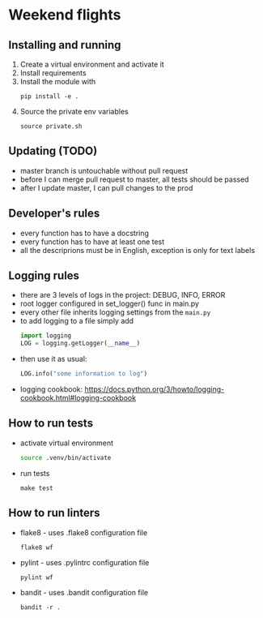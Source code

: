 # Weekend flights

## Installing and running
1. Create a virtual environment and activate it
2. Install requirements
3. Install the module with  
    ```
    pip install -e .
    ```
4. Source the private env variables
    ```
    source private.sh
    ```

## Updating (TODO)
- master branch is untouchable without pull request
- before I can merge pull request to master, all tests should be passed
- after I update master, I can pull changes to the prod

## Developer's rules
- every function has to have a docstring
-  every function has to have at least one test
- all the descriprions must be in English, exception is only for text labels

## Logging rules
- there are 3 levels of logs in the project: DEBUG, INFO, ERROR
- root logger configured in set_logger() func in main.py
- every other file inherits logging settings from the `main.py`
- to add logging to a file simply add  
    ```python
    import logging
    LOG = logging.getLogger(__name__)
    ```
- then use it as usual:  
    ```python
    LOG.info("some information to log")
    ```
- logging cookbook: https://docs.python.org/3/howto/logging-cookbook.html#logging-cookbook

## How to run tests
- activate virtual environment  
    ```bash
    source .venv/bin/activate
    ```
- run tests  
    ```
    make test
    ```

## How to run linters
- flake8 - uses .flake8 configuration file
    ```
    flake8 wf
    ```
- pylint - uses .pylintrc configuration file
    ```
    pylint wf
    ```
- bandit - uses .bandit configuration file
    ```
    bandit -r .
    ```
